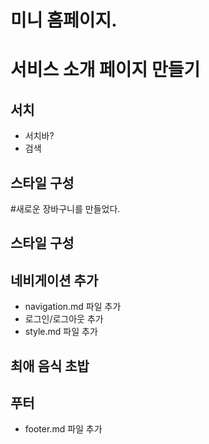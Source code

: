 # 미니 홈페이지.

# 서비스 소개 페이지 만들기

## 서치

- 서치바?
- 검색

## 스타일 구성

#새로운 장바구니를 만들었다.

## 스타일 구성

## 네비게이션 추가

- navigation.md 파일 추가
- 로그인/로그아웃 추가
- style.md 파일 추가

## 최애 음식 초밥

## 푸터

- footer.md 파일 추가

